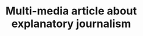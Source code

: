 ---
external_url: projects/journalism/context_islands/context_islands.html
title: Multi-media article about explanatory journalism
label: Personal Project
weight : 2
description: I wrote, designed and coded a multi-media story that explores the rise of explanatory journalism.
image: /media/img/projects/context-islands/context-islands.png
og_title: Context islands
og_description: The NYT has the “<a href="http://www.nytimes.com/upshot">Upshot</a>,” WaPo the "<a href="http://www.washingtonpost.com/blogs/monkey-cage/">Monkey Cage</a>," and Bloomberg the “<a href="http://www.bloombergview.com/quicktake">Quicktake</a>. The Economist publishes “<a href="http://www.economist.com/blogs/economist-explains">The Economist Explains</a>” and Slate an “<a href="http://www.slate.com/articles/news_and_politics/explainer.html">Explainer</a>” column. Then there are a whole host of pubs entirely dedicated to the "explanatory" endeavor – <a href="http://www.syriadeeply.org/">Syria Deeply</a>, <a href="http://fivethirtyeight.com/">FiveThirtyEight</a>, and <a href="https://decorrespondent.nl/en">De Correspondent</a>, just to name a few. When and why did this shift toward greater context begin?
og_image: /media/img/projects/context-islands/context-islands.png
og_type: website
category: journalism
---